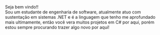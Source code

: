 Seja bem vindo!! </br>
 Sou um estudante de engenharia de software, atualmente atuo com sustentação em sistemas .NET e é a linguagem que tenho me aprofundado mais ultimamente, então você vera muitos projetos em C# por aqui, porém estou sempre procurando trazer algo novo por aqui!
